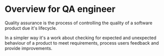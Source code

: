 # Overview for QA engineer 


Quality assurance is the process of controlling the quality of a software product due it's lifecycle.

In a simpler way it's a work about checking for expected and unexpected behaviour of a product to meet requirements, process users feedback and provide improvements.
